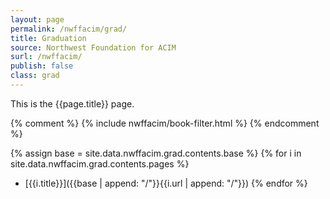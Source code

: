 ```yaml
---
layout: page
permalink: /nwffacim/grad/
title: Graduation
source: Northwest Foundation for ACIM
surl: /nwffacim/
publish: false
class: grad
---
```


This is the {{page.title}} page.

{% comment %}
{% include nwffacim/book-filter.html %}
{% endcomment %}

{% assign base = site.data.nwffacim.grad.contents.base %}
{% for i in site.data.nwffacim.grad.contents.pages %}
  - [{{i.title}}]({{base | append: "/"}}{{i.url | append: "/"}})
{% endfor %}
